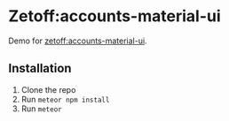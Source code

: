 # Zetoff:accounts-material-ui #

Demo for [zetoff:accounts-material-ui](https://github.com/Zetoff/accounts-material-ui/issues).

## Installation
1. Clone the repo
2. Run `meteor npm install`
3. Run `meteor`
